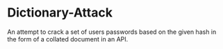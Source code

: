 # Dictionary-Attack
An attempt to crack a set of users passwords based on the given hash in the form of a collated document in an API.
